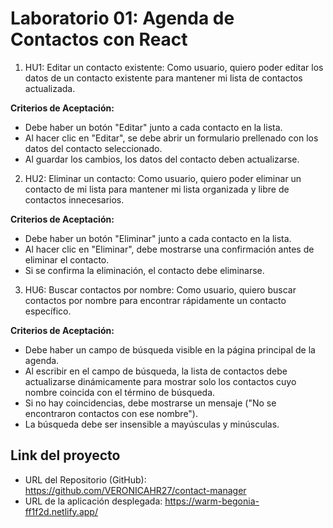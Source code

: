 # Laboratorio 01: Agenda de Contactos con React

1. HU1: Editar un contacto existente: Como usuario, quiero poder editar los datos de un contacto existente para mantener mi lista de contactos actualizada.
 
**Criterios de Aceptación:**
+ Debe haber un botón "Editar" junto a cada contacto en la lista.
+ Al hacer clic en "Editar", se debe abrir un formulario prellenado con los datos del contacto seleccionado.
+ Al guardar los cambios, los datos del contacto deben actualizarse.

2. HU2: Eliminar un contacto: Como usuario, quiero poder eliminar un contacto de mi lista para mantener mi lista organizada y libre de contactos innecesarios.

**Criterios de Aceptación:**
+ Debe haber un botón "Eliminar" junto a cada contacto en la lista.
+ Al hacer clic en "Eliminar", debe mostrarse una confirmación antes de eliminar el contacto.
+ Si se confirma la eliminación, el contacto debe eliminarse.

3. HU6: Buscar contactos por nombre: Como usuario, quiero buscar contactos por nombre para encontrar rápidamente un contacto específico.

**Criterios de Aceptación:**
+ Debe haber un campo de búsqueda visible en la página principal de la agenda.
+ Al escribir en el campo de búsqueda, la lista de contactos debe actualizarse dinámicamente para mostrar solo los contactos cuyo nombre coincida con el término de búsqueda.
+ Si no hay coincidencias, debe mostrarse un mensaje ("No se encontraron contactos con ese nombre").
+ La búsqueda debe ser insensible a mayúsculas y minúsculas.

## Link del proyecto

* URL del Repositorio (GitHub): https://github.com/VERONICAHR27/contact-manager
* URL de la aplicación desplegada: https://warm-begonia-ff1f2d.netlify.app/

